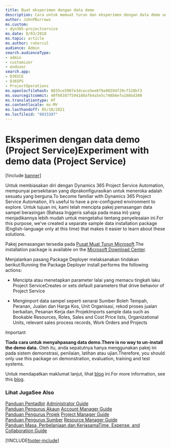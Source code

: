```yaml
---
title: Buat eksperimen dengan data demo
description: Cara untuk memuat turun dan eksperimen dengan data demo untuk Project Service Automation.
author: JohnPBurrows
ms.custom:
- dyn365-projectservice
ms.date: 8/03/2018
ms.topic: article
ms.author: ruhercul
audience: Admin
search.audienceType:
- admin
- customizer
- enduser
search.app:
- D365CE
- D365PS
- ProjectOperations
ms.openlocfilehash: 8835ce5907e3dcece5ee6f9a98594f29cf328bf3
ms.sourcegitcommit: 40f68387f594180af64a5e5c748b6efa188bd300
ms.translationtype: HT
ms.contentlocale: ms-MY
ms.lasthandoff: 05/10/2021
ms.locfileid: "6015387"
---
```

# <a name="experiment-with-demo-data-project-service"></a><span data-ttu-id="f2803-103">Eksperimen dengan data demo (Project Service)</span><span class="sxs-lookup"><span data-stu-id="f2803-103">Experiment with demo data (Project Service)</span></span>

[!include [banner](../includes/psa-now-project-operations.md)]

<span data-ttu-id="f2803-104">Untuk membiasakan diri dengan Dynamics 365 Project Service Automation, mempunyai persekitaran yang diprakonfigurasikan untuk meneroka adalah sesuatu yang berguna.</span><span class="sxs-lookup"><span data-stu-id="f2803-104">To become familiar with Dynamics 365 Project Service Automation, it’s useful to have a pre-configured environment to explore.</span></span> <span data-ttu-id="f2803-105">Untuk tujuan ini, kami telah mencipta pakej pemasangan data sampel berasingan (Bahasa Inggeris sahaja pada masa ini) yang menjadikannya lebih mudah untuk mengetahui tentang penyelesaian ini.</span><span class="sxs-lookup"><span data-stu-id="f2803-105">For this purpose, we’ve created a separate sample data installation package (English-language only at this time) that makes it easier to learn about these solutions.</span></span> 

<span data-ttu-id="f2803-106">Pakej pemasangan tersedia pada [Pusat Muat Turun Microsoft](https://go.microsoft.com/fwlink/?linkid=859966).</span><span class="sxs-lookup"><span data-stu-id="f2803-106">The installation package is available on the [Microsoft Download Center](https://go.microsoft.com/fwlink/?linkid=859966).</span></span>  

<span data-ttu-id="f2803-107">Menjalankan pasang Package Deployer melaksanakan tindakan berikut:</span><span class="sxs-lookup"><span data-stu-id="f2803-107">Running the Package Deployer install performs the following actions:</span></span> 
  
-   <span data-ttu-id="f2803-108">Mencipta atau menetapkan parameter lalai yang memacu tingkah laku Project Service</span><span class="sxs-lookup"><span data-stu-id="f2803-108">Creates or sets default parameters that drive behavior of Project Service</span></span>  
  
-   <span data-ttu-id="f2803-109">Mengimport data sampel seperti senarai Sumber Boleh Tempah, Peranan, Jualan dan Harga Kos, Unit Organisasi, rekod proses jualan berkaitan, Pesanan Kerja dan Projek</span><span class="sxs-lookup"><span data-stu-id="f2803-109">Imports sample data such as Bookable Resources, Roles, Sales and Cost Price lists, Organizational Units, relevant sales process records, Work Orders and Projects</span></span>    
  
> [!IMPORTANT]
> <span data-ttu-id="f2803-110">**Tiada cara untuk menyahpasang data demo.**</span><span class="sxs-lookup"><span data-stu-id="f2803-110">**There is no way to un-install the demo data.**</span></span> <span data-ttu-id="f2803-111">Oleh itu, anda sepatutnya hanya menggunakan pakej ini pada sistem demonstrasi, penilaian, latihan atau ujian.</span><span class="sxs-lookup"><span data-stu-id="f2803-111">Therefore, you should only use this package on demonstration, evaluation, training and test systems.</span></span>

<span data-ttu-id="f2803-112">Untuk mendapatkan maklumat lanjut, lihat [blog](https://blogs.msdn.microsoft.com/crm/2017/10/24/microsoft-dynamics-365-for-field-service-and-project-service-automation-sample-data) ini.</span><span class="sxs-lookup"><span data-stu-id="f2803-112">For more information, see this [blog](https://blogs.msdn.microsoft.com/crm/2017/10/24/microsoft-dynamics-365-for-field-service-and-project-service-automation-sample-data).</span></span>





  
### <a name="see-also"></a><span data-ttu-id="f2803-113">Lihat Juga</span><span class="sxs-lookup"><span data-stu-id="f2803-113">See Also</span></span>  
 <span data-ttu-id="f2803-114">[Panduan Pentadbir](../psa/admin-guide.md) </span><span class="sxs-lookup"><span data-stu-id="f2803-114">[Administrator Guide](../psa/admin-guide.md) </span></span>  
 <span data-ttu-id="f2803-115">[Panduan Pengurus Akaun](../psa/account-manager-guide.md) </span><span class="sxs-lookup"><span data-stu-id="f2803-115">[Account Manager Guide](../psa/account-manager-guide.md) </span></span>  
 <span data-ttu-id="f2803-116">[Panduan Pengurus Projek](../psa/project-manager-guide.md) </span><span class="sxs-lookup"><span data-stu-id="f2803-116">[Project Manager Guide](../psa/project-manager-guide.md) </span></span>  
 <span data-ttu-id="f2803-117">[Panduan Pengurus Sumber](../psa/resource-manager-guide.md) </span><span class="sxs-lookup"><span data-stu-id="f2803-117">[Resource Manager Guide](../psa/resource-manager-guide.md) </span></span>  
 [<span data-ttu-id="f2803-118">Panduan Masa, Perbelanjaan dan Kerjasama</span><span class="sxs-lookup"><span data-stu-id="f2803-118">Time, Expense, and Collaboration Guide</span></span>](../psa/time-expense-collaboration-guide.md)


[!INCLUDE[footer-include](../includes/footer-banner.md)]